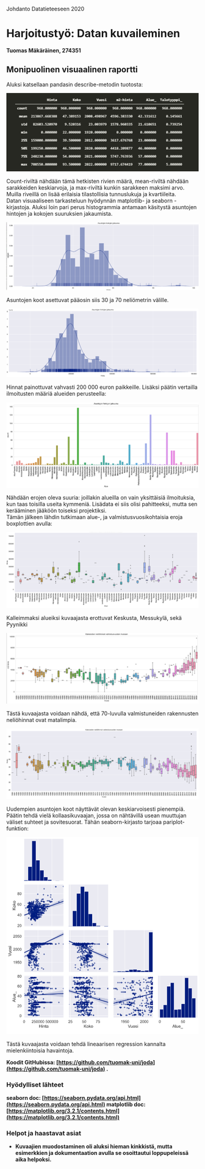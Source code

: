 ﻿Johdanto Datatieteeseen 2020
# Harjoitustyö: Datan kuvaileminen
**Tuomas Mäkäräinen, 274351**
## Monipuolinen visuaalinen raportti
Aluksi katsellaan pandasin describe-metodin tuotosta:

![# df_describe](https://raw.githubusercontent.com/tuomak-uni/joda/1963d842f2a7e57a85385206bcc955e5682cec64/kuvat/df_describe.png)

Count-riviltä nähdään tämä hetkisten rivien määrä, mean-riviltä nähdään sarakkeiden keskiarvoja, ja max-riviltä kunkin sarakkeen maksimi arvo. Muilla riveillä on lisää erilaisia tilastollisia tunnuslukuja ja kvartiileita.
<br>
Datan visuaaliseen tarkasteluun hyödynnän matplotlib- ja seaborn -kirjastoja.
Aluksi loin pari perus histogrammia antamaan käsitystä asuntojen hintojen ja kokojen suuruksien jakaumista.

![# size_hist](https://raw.githubusercontent.com/tuomak-uni/joda/1963d842f2a7e57a85385206bcc955e5682cec64/kuvat/size_hist.png)

Asuntojen koot asettuvat pääosin siis 30 ja 70 neliömetrin välille.

![# price_hist](https://raw.githubusercontent.com/tuomak-uni/joda/1963d842f2a7e57a85385206bcc955e5682cec64/kuvat/price_hist.png)

Hinnat painottuvat vahvasti 200 000 euron paikkeille.
Lisäksi päätin vertailla ilmoitusten määriä alueiden perusteella:

![# area_count](https://raw.githubusercontent.com/tuomak-uni/joda/fa0143caebf053280287ccdb4219b85d3decc828/kuvat/area_count.png)

Nähdään erojen oleva suuria: joillakin alueilla on vain yksittäisiä ilmoituksia, kun taas toisilla useita kymmeniä. Lisädata ei siis olisi pahitteeksi, mutta sen kerääminen jääköön toiseksi projektiksi.
<br>
Tämän jälkeen lähdin tutkimaan alue-, ja valmistusvuosikohtaisia eroja boxplottien avulla:

![# area_box](https://raw.githubusercontent.com/tuomak-uni/joda/1963d842f2a7e57a85385206bcc955e5682cec64/kuvat/area_box.png)

Kalleimmaksi alueiksi kuvaajasta erottuvat Keskusta, Messukylä, sekä Pyynikki
<br>

![# year_box](https://raw.githubusercontent.com/tuomak-uni/joda/1963d842f2a7e57a85385206bcc955e5682cec64/kuvat/year_box.png)

Tästä kuvaajasta voidaan nähdä, että 70-luvulla valmistuneiden rakennusten neliöhinnat ovat matalimpia.

![# size_box](https://raw.githubusercontent.com/tuomak-uni/joda/1963d842f2a7e57a85385206bcc955e5682cec64/kuvat/size_box.png)

Uudempien asuntojen koot näyttävät olevan keskiarvoisesti pienempiä.
<br>
Päätin tehdä vielä kollaasikuvaajan, jossa on nähtävillä usean muuttujan väliset suhteet ja sovitesuorat. Tähän seaborn-kirjasto tarjoaa pariplot-funktion:

![# pair_plot](https://raw.githubusercontent.com/tuomak-uni/joda/1963d842f2a7e57a85385206bcc955e5682cec64/kuvat/pairplot.png)

Tästä kuvaajasta voidaan tehdä lineaarisen regression kannalta mielenkiintoisia havaintoja.

<B>Koodit GitHubissa:<B> [https://github.com/tuomak-uni/joda](https://github.com/tuomak-uni/joda)  .
### Hyödylliset lähteet
seaborn doc: [https://seaborn.pydata.org/api.html](https://seaborn.pydata.org/api.html)
matplotlib doc: [https://matplotlib.org/3.2.1/contents.html](https://matplotlib.org/3.2.1/contents.html)
### Helpot ja haastavat asiat
* Kuvaajien muodostaminen oli aluksi hieman kinkkistä, mutta esimerkkien ja dokumentaation avulla se osoittautui loppupeleissä aika helpoksi.

